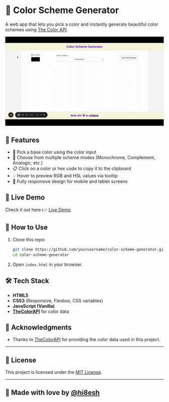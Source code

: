 # 🎨 Color Scheme Generator

A web app that lets you pick a color and instantly generate beautiful color schemes using [The Color API](https://www.thecolorapi.com/).

![Color Scheme Generator Demo](./assets/ColorSchemeGenerator.gif)

## 🌟 Features

- 🎨 Pick a base color using the color input
- 🔁 Choose from multiple scheme modes (Monochrome, Complement, Analogic, etc.)
- 📋 Click on a color or hex code to copy it to the clipboard
- 💡 Hover to preview RGB and HSL values via tooltip
- 📱 Fully responsive design for mobile and tablet screens


## 🧪 Live Demo

Check it out here 👉 [Live Demo](https://generatecolorschemes.netlify.app)

## 🚀 How to Use

1. Clone this repo:
   ```bash
   git clone https://github.com/yourusername/color-scheme-generator.git
   cd color-scheme-generator
   ```
2. Open `index.html` in your browser.

## 🛠️ Tech Stack

- **HTML5**  
- **CSS3** (Responsive, Flexbox, CSS variables)  
- **JavaScript (Vanilla)**  
- [**TheColorAPI**](https://www.thecolorapi.com/) for color data

## 🙌 Acknowledgments

- Thanks to [TheColorAPI](https://www.thecolorapi.com/) for providing the color data used in this project.

---

## 📄 License

This project is licensed under the [MIT License](LICENSE).

---

## 💜 Made with love by [@hi8esh](https://github.com/hi8esh)
